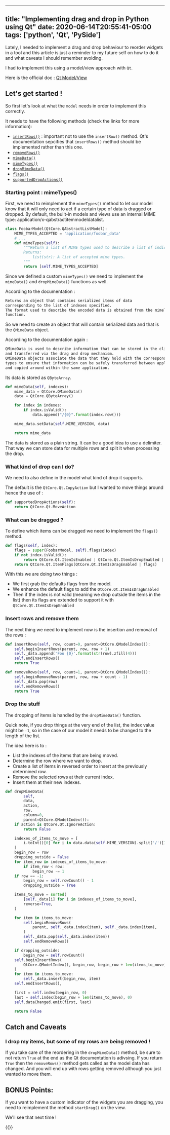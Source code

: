 
---
title: "Implementing drag and drop in Python using Qt"
date: 2020-06-14T20:55:41-05:00
tags: ['python', 'Qt', 'PySide']
---

Lately, I needed to implement a drag and drop behaviour to reorder widgets in a tool and this article is just a reminder to my future self on how to do it and what caveats I should remember avoiding.


I had to implement this using a model/view approach with `Qt`.

Here is the official doc : [Qt Model/View ](https://doc.qt.io/qt-5/model-view-programming.html)

## Let's get started !

So first let's look at what the `model` needs in order to implement this correctly.

It needs to have the following methods (check the links for more information):

- [`insertRows()`](https://doc.qt.io/qt-5/qabstractitemmodel.html#insert) : important not to use the `insertRow()` method. Qt's documentation sepcifies that `insertRows()` method should be implemented rather than this one.
- [`removeRows()`](https://doc.qt.io/qt-5/qabstractitemmodel.html#removeRows)
- [`mimeData()`](https://doc.qt.io/qt-5/qabstractitemmodel.html#mimeData)
- [`mimeTypes()`](https://doc.qt.io/qt-5/qabstractitemmodel.html#mimeTypes)
- [`dropMimeData()`](https://doc.qt.io/qt-5/qabstractitemmodel.html#dropMimeData)
- [`flags()`](https://doc.qt.io/qt-5/qabstractitemmodel.html#flags)
- [`supportedDropActions()`](https://doc.qt.io/qt-5/qabstractitemmodel.html#supportedDropActions)

### Starting point : mimeTypes()

First, we need to reimplement the `mimeTypes()` method to let our model know that
it will only need to act if a certain type of data is dragged or dropped.
By default, the built-in models and views use an internal MIME type: application/x-qabstractitemmodeldatalist.

```python
class FoobarModel(QtCore.QAbstractListModel):
    MIME_TYPES_ACCEPTED = 'application/foobar_data'
    # ...
    def mimeTypes(self):
        """Return a list of MIME types used to describe a list of indices.
        Returns:
            list(str): A list of accepted mime types.
        """
        return [self.MIME_TYPES_ACCEPTED]
```
Since we defined a custom `mimeTypes()` we need to implement the `mimeData()` and `dropMimeData()` functions as well.

According to the documentation :
```bash
Returns an object that contains serialized items of data
corresponding to the list of indexes specified.
The format used to describe the encoded data is obtained from the mimeTypes()
function.
```

So we need to create an object that will contain serialized data and that is the `QMimeData` object.

According to the documentation again :

```bash
QMimeData is used to describe information that can be stored in the clipboard,
and transferred via the drag and drop mechanism.
QMimeData objects associate the data that they hold with the corresponding MIME
types to ensure that information can be safely transferred between applications
and copied around within the same application.
```

Its data is stored as `QByteArray`.

```python
def mimeData(self, indexes):
    mime_data = QtCore.QMimeData()
    data = QtCore.QByteArray()

    for index in indexes:
        if index.isValid():
            data.append("/{0}".format(index.row()))

    mime_data.setData(self.MIME_VERSION, data)

    return mime_data
```

The data is stored as a plain string.
It can be a good idea to use a delimiter. That way we can store data for multiple rows and split it when processing the drop.


### What kind of drop can I do?

We need to also define in the model what kind of drop it supports.

The default is the `QtCore.Qt.CopyAction` but I wanted to move things around hence the use of :

```python
def supportedDropActions(self):
    return QtCore.Qt.MoveAction
```

### What can be dragged ?

To define which items can be dragged we need to implement the `flags()` method.

```python
def flags(self, index):
    flags = super(FoobarModel, self).flags(index)
    if not index.isValid():
        return QtCore.Qt.ItemIsEnabled | QtCore.Qt.ItemIsDropEnabled | flags
    return QtCore.Qt.ItemFlags(QtCore.Qt.ItemIsDragEnabled | flags)
```

With this we are doing two things :

- We first grab the defaults flags from the model.
- We enhance the default flags to add the `QtCore.Qt.ItemIsDragEnabled`
- Then if the index is not valid (meaning we drop outside the items in the list)
then its flags are extended to support it with `QtCore.Qt.ItemIsDropEnabled`

### Insert rows and remove them

The next thing we need to implement now is the insertion and removal of the rows :

```python
def insertRows(self, row, count=0, parent=QtCore.QModelIndex()):
    self.beginInsertRows(parent, row, row + 1)
    self._data.append('Foo {0}'.format(str(row).zfill(4)))
    self.endInsertRows()
    return True

def removeRows(self, row, count=1, parent=QtCore.QModelIndex()):
    self.beginRemoveRows(parent, row, row + count - 1)
    self._data.pop(row)
    self.endRemoveRows()
    return True
```


### Drop the stuff

The dropping of items is handled by the `dropMimeData()` function.

Quick note, if you drop things at the very end of the list, the index value might
be `-1`, so in the case of our model it needs to be changed to the length of the
list.

The idea here is to :

- List the indexes of the items that are being moved.
- Determine the row where we want to drop.
- Create a list of items in reversed order to insert at the previously determined row.
- Remove the selected rows at their current index.
- Insert them at their new indexes.

```python
def dropMimeData(
        self,
        data,
        action,
        row,
        column=0,
        parent=QtCore.QModelIndex()):
    if action is QtCore.Qt.IgnoreAction:
        return False

    indexes_of_items_to_move = [
        i.toInt()[0] for i in data.data(self.MIME_VERSION).split('/')[1:]
    ]
    begin_row = row
    dropping_outside = False
    for item_row in indexes_of_items_to_move:
        if item_row < row:
            begin_row -= 1
    if row == -1:
        begin_row = self.rowCount() - 1
        dropping_outside = True

    items_to_move = sorted(
        [self._data[i] for i in indexes_of_items_to_move],
        reverse=True,
    )

    for item in items_to_move:
        self.beginRemoveRows(
            parent, self._data.index(item), self._data.index(item),
        )
        self._data.pop(self._data.index(item))
        self.endRemoveRows()

    if dropping_outside:
        begin_row = self.rowCount()
    self.beginInsertRows(
        QtCore.QModelIndex(), begin_row, begin_row + len(items_to_move) - 1
    )
    for item in items_to_move:
        self._data.insert(begin_row, item)
    self.endInsertRows(),

    first = self.index(begin_row, 0)
    last = self.index(begin_row + len(items_to_move), 0)
    self.dataChanged.emit(first, last)

    return False
```



## Catch and Caveats

### I drop  my items, but some of my rows are being removed !

If you take care of the reordering in the `dropMimeData()` method, be sure to not return `True` at the end as the Qt documentation is adivsing.
If you return `True` then the `removeRows()` method gets called as the model data has changed.
And you will end up with rows getting removed although you just wanted to move them.


## BONUS Points:

If you want to have a custom indicator of the widgets you are dragging, you need to reimplement the method `startDrag()` on the view.

We'll see that next time !


{{<gist victorfleury d895872f0ae7cbff41db636c6e70ae55>}}
